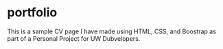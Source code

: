 # portfolio
This is a sample CV page I have made using HTML, CSS, and Boostrap as part of a Personal Project for UW Dubvelopers.
